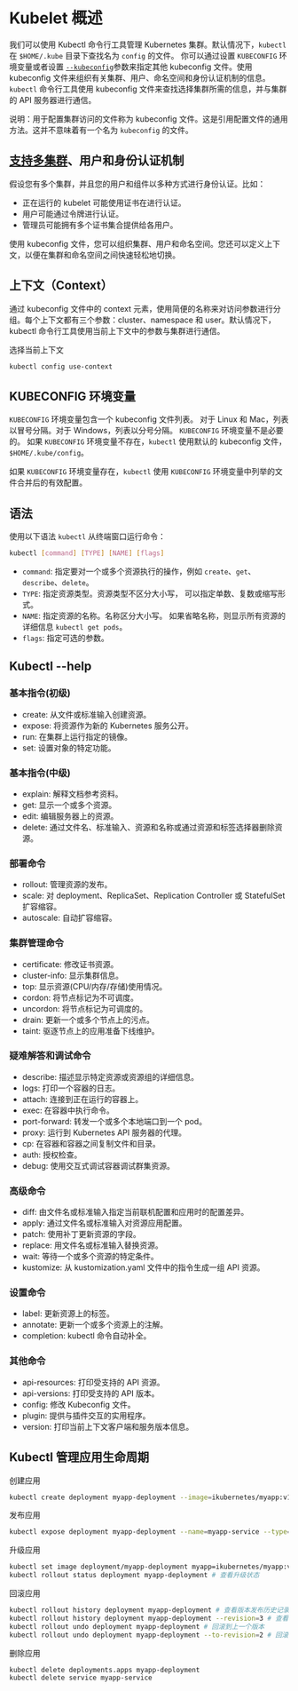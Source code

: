 # Kubelet 概述

我们可以使用 Kubectl 命令行工具管理 Kubernetes 集群。默认情况下，`kubectl` 在 `$HOME/.kube` 目录下查找名为 `config` 的文件。 你可以通过设置 `KUBECONFIG` 环境变量或者设置 [`--kubeconfig`](https://kubernetes.io/docs/reference/generated/kubectl/kubectl/)参数来指定其他 kubeconfig 文件。使用 kubeconfig 文件来组织有关集群、用户、命名空间和身份认证机制的信息。`kubectl` 命令行工具使用 kubeconfig 文件来查找选择集群所需的信息，并与集群的 API 服务器进行通信。

说明：用于配置集群访问的文件称为 kubeconfig 文件。这是引用配置文件的通用方法。这并不意味着有一个名为 `kubeconfig` 的文件。

## [支持多集群]()、用户和身份认证机制[ ](https://kubernetes.io/zh/docs/concepts/configuration/organize-cluster-access-kubeconfig/#支持多集群-用户和身份认证机制)

假设您有多个集群，并且您的用户和组件以多种方式进行身份认证。比如：

- 正在运行的 kubelet 可能使用证书在进行认证。
- 用户可能通过令牌进行认证。
- 管理员可能拥有多个证书集合提供给各用户。

使用 kubeconfig 文件，您可以组织集群、用户和命名空间。您还可以定义上下文，以便在集群和命名空间之间快速轻松地切换。

## 上下文（Context）

通过 kubeconfig 文件中的 context 元素，使用简便的名称来对访问参数进行分组。每个上下文都有三个参数：cluster、namespace 和 user。默认情况下，kubectl 命令行工具使用当前上下文中的参数与集群进行通信。

选择当前上下文

```bash
kubectl config use-context
```

## KUBECONFIG 环境变量

`KUBECONFIG` 环境变量包含一个 kubeconfig 文件列表。 对于 Linux 和 Mac，列表以冒号分隔。对于 Windows，列表以分号分隔。 `KUBECONFIG` 环境变量不是必要的。 如果 `KUBECONFIG` 环境变量不存在，`kubectl` 使用默认的 kubeconfig 文件，`$HOME/.kube/config`。

如果 `KUBECONFIG` 环境变量存在，`kubectl` 使用 `KUBECONFIG` 环境变量中列举的文件合并后的有效配置。

## 语法

使用以下语法 `kubectl` 从终端窗口运行命令：

```bash
kubectl [command] [TYPE] [NAME] [flags]
```

- `command`: 指定要对一个或多个资源执行的操作，例如 `create`、`get`、`describe`、`delete`。
- `TYPE`: 指定资源类型。资源类型不区分大小写， 可以指定单数、复数或缩写形式。
- `NAME`: 指定资源的名称。名称区分大小写。 如果省略名称，则显示所有资源的详细信息 `kubectl get pods`。
- `flags`: 指定可选的参数。

## Kubectl --help

### 基本指令(初级)

- create: 从文件或标准输入创建资源。
- expose: 将资源作为新的 Kubernetes 服务公开。
- run: 在集群上运行指定的镜像。
- set: 设置对象的特定功能。

### 基本指令(中级)

- explain: 解释文档参考资料。
- get: 显示一个或多个资源。
- edit: 编辑服务器上的资源。
- delete: 通过文件名、标准输入、资源和名称或通过资源和标签选择器删除资源。

### 部署命令

- rollout: 管理资源的发布。
- scale: 对 deployment、ReplicaSet、Replication Controller 或 StatefulSet 扩容缩容。
- autoscale: 自动扩容缩容。

### 集群管理命令

- certificate: 修改证书资源。
- cluster-info: 显示集群信息。
- top: 显示资源(CPU/内存/存储)使用情况。
- cordon: 将节点标记为不可调度。
- uncordon: 将节点标记为可调度的。
- drain: 更新一个或多个节点上的污点。
- taint: 驱逐节点上的应用准备下线维护。

### 疑难解答和调试命令

- describe: 描述显示特定资源或资源组的详细信息。
- logs: 打印一个容器的日志。
- attach: 连接到正在运行的容器上。
- exec: 在容器中执行命令。
- port-forward: 转发一个或多个本地端口到一个 pod。
- proxy: 运行到 Kubernetes API 服务器的代理。
- cp: 在容器和容器之间复制文件和目录。
- auth: 授权检查。
- debug: 使用交互式调试容器调试群集资源。

### 高级命令

- diff: 由文件名或标准输入指定当前联机配置和应用时的配置差异。
- apply: 通过文件名或标准输入对资源应用配置。
- patch: 使用补丁更新资源的字段。
- replace: 用文件名或标准输入替换资源。
- wait: 等待一个或多个资源的特定条件。
- kustomize: 从 kustomization.yaml 文件中的指令生成一组 API 资源。

### 设置命令

- label: 更新资源上的标签。
- annotate: 更新一个或多个资源上的注解。
- completion: kubectl 命令自动补全。

### 其他命令

- api-resources: 打印受支持的 API 资源。
- api-versions: 打印受支持的 API 版本。
- config: 修改 Kubeconfig 文件。
- plugin: 提供与插件交互的实用程序。
- version: 打印当前上下文客户端和服务版本信息。

## Kubectl 管理应用生命周期

创建应用

```bash
kubectl create deployment myapp-deployment --image=ikubernetes/myapp:v1 --replicas=3
```

发布应用

```bash
kubectl expose deployment myapp-deployment --name=myapp-service --type=NodePort --port=8000 --target-port=80 --protocol=TCP
```

升级应用

```bash
kubectl set image deployment/myapp-deployment myapp=ikubernetes/myapp:v2
kubectl rollout status deployment myapp-deployment # 查看升级状态
```

回滚应用

```bash
kubectl rollout history deployment myapp-deployment # 查看版本发布历史记录
kubectl rollout history deployment myapp-deployment --revision=3 # 查看指定版本发布的详细信息
kubectl rollout undo deployment myapp-deployment # 回滚到上一个版本
kubectl rollout undo deployment myapp-deployment --to-revision=2 # 回滚到指定的版本
```

删除应用

```bash
kubectl delete deployments.apps myapp-deployment
kubectl delete service myapp-service
```

